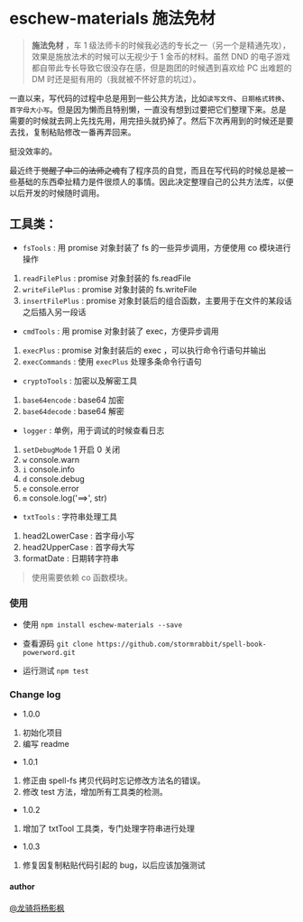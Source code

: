# eschew-materials 施法免材

>**施法免材** ，车 1 级法师卡的时候我必选的专长之一（另一个是精通先攻），效果是施放法术的时候可以无视少于 1 金币的材料。虽然 DND 的电子游戏都自带此专长导致它很没存在感，但是跑团的时候遇到喜欢给 PC 出难题的 DM 时还是挺有用的（我就被不怀好意的坑过）。

一直以来，写代码的过程中总是用到一些公共方法，比如`读写文件`、`日期格式转换`、`首字母大小写`。但是因为懒而且特别懒，一直没有想到过要把它们整理下来。总是需要的时候就去网上先找先用，用完扭头就扔掉了。然后下次再用到的时候还是要去找，复制粘贴修改一番再弄回来。

挺没效率的。

最近终于~~觉醒了中二的法师之魂~~有了程序员的自觉，而且在写代码的时候总是被一些基础的东西牵扯精力是件很烦人的事情。因此决定整理自己的公共方法库，以便以后开发的时候随时调用。


## 工具类：

- `fsTools` : 用 promise 对象封装了 fs 的一些异步调用，方便使用 co 模块进行操作

1. `readFilePlus` :  promise 对象封装的 fs.readFile
2. `writeFilePlus` : promise 对象封装的 fs.writeFile
3. `insertFilePlus` : promise 对象封装后的组合函数，主要用于在文件的某段话之后插入另一段话

- `cmdTools` : 用 promise 对象封装了 exec，方便异步调用

1. `execPlus` : promise 对象封装后的 exec ，可以执行命令行语句并输出
2. `execCommands` : 使用 `execPlus` 处理多条命令行语句

- `cryptoTools` :  加密以及解密工具

1. `base64encode` : base64 加密 
2. `base64decode` : base64 解密

- `logger` : 单例，用于调试的时候查看日志

1. `setDebugMode` 1 开启 0 关闭
2. `w` console.warn
3. `i` console.info
4. `d` console.debug
5. `e` console.error
6. `m` console.log('==>', str) 

- `txtTools` : 字符串处理工具

1. head2LowerCase : 首字母小写
2. head2UpperCase : 首字母大写
3. formatDate : 日期转字符串
>使用需要依赖 co 函数模块。

### 使用

- 使用 `npm install eschew-materials --save`

- 查看源码 `git clone https://github.com/stormrabbit/spell-book-powerword.git`

- 运行测试 `npm test` 

### Change log

- 1.0.0

1. 初始化项目
2. 编写 readme

- 1.0.1

1. 修正由 spell-fs 拷贝代码时忘记修改方法名的错误。
2. 修改 test 方法，增加所有工具类的检测。

- 1.0.2
1. 增加了 txtTool 工具类，专门处理字符串进行处理

- 1.0.3
1. 修复因复制粘贴代码引起的 bug，以后应该加强测试
#### author

[@龙骑将杨影枫](https://github.com/stormrabbit)